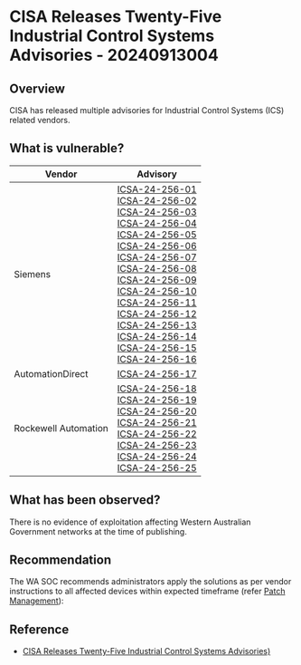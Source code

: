 # CISA Releases Twenty-Five Industrial Control Systems Advisories - 20240913004

## Overview

CISA has released multiple advisories for Industrial Control Systems (ICS) related vendors.

## What is vulnerable?

| Vendor               | Advisory                                                                                                                                                                                                                                                                                                                                                                                                                                                                                                                                                                                                                                                                                                                                                                                                                                                                                                                                                                                                                                                                                                                                                                                                                                                                                                                                                                                                                              |
| -------------------- | ------------------------------------------------------------------------------------------------------------------------------------------------------------------------------------------------------------------------------------------------------------------------------------------------------------------------------------------------------------------------------------------------------------------------------------------------------------------------------------------------------------------------------------------------------------------------------------------------------------------------------------------------------------------------------------------------------------------------------------------------------------------------------------------------------------------------------------------------------------------------------------------------------------------------------------------------------------------------------------------------------------------------------------------------------------------------------------------------------------------------------------------------------------------------------------------------------------------------------------------------------------------------------------------------------------------------------------------------------------------------------------------------------------------------------------- |
| Siemens              | [ICSA-24-256-01](https://www.cisa.gov/news-events/ics-advisories/icsa-24-256-01) <br> [ICSA-24-256-02](https://www.cisa.gov/news-events/ics-advisories/icsa-24-256-02) <br>[ICSA-24-256-03](https://www.cisa.gov/news-events/ics-advisories/icsa-24-256-03) <br> [ICSA-24-256-04](https://www.cisa.gov/news-events/ics-advisories/icsa-24-256-04) <br>  [ICSA-24-256-05](https://www.cisa.gov/news-events/ics-advisories/icsa-24-256-05) <br>  [ICSA-24-256-06](https://www.cisa.gov/news-events/ics-advisories/icsa-24-256-06) <br>  [ICSA-24-256-07](https://www.cisa.gov/news-events/ics-advisories/icsa-24-256-07) <br>  [ICSA-24-256-08](https://www.cisa.gov/news-events/ics-advisories/icsa-24-256-08) <br>  [ICSA-24-256-09](https://www.cisa.gov/news-events/ics-advisories/icsa-24-256-09) <br>  [ICSA-24-256-10](https://www.cisa.gov/news-events/ics-advisories/icsa-24-256-10) <br>  [ICSA-24-256-11](https://www.cisa.gov/news-events/ics-advisories/icsa-24-256-11) <br>  [ICSA-24-256-12](https://www.cisa.gov/news-events/ics-advisories/icsa-24-256-12) <br>  [ICSA-24-256-13](https://www.cisa.gov/news-events/ics-advisories/icsa-24-256-13) <br>  [ICSA-24-256-14](https://www.cisa.gov/news-events/ics-advisories/icsa-24-256-14) <br>  [ICSA-24-256-15](https://www.cisa.gov/news-events/ics-advisories/icsa-24-256-15) <br>  [ICSA-24-256-16](https://www.cisa.gov/news-events/ics-advisories/icsa-24-256-16) |
| AutomationDirect     | [ICSA-24-256-17](https://www.cisa.gov/news-events/ics-advisories/icsa-24-256-17)                                                                                                                                                                                                                                                                                                                                                                                                                                                                                                                                                                                                                                                                                                                                                                                                                                                                                                                                                                                                                                                                                                                                                                                                                                                                                                                                                      |
| Rockewell Automation | [ICSA-24-256-18](https://www.cisa.gov/news-events/ics-advisories/icsa-24-256-18) <br> [ICSA-24-256-19](https://www.cisa.gov/news-events/ics-advisories/icsa-24-256-19) <br>[ICSA-24-256-20](https://www.cisa.gov/news-events/ics-advisories/icsa-24-256-20) <br>  [ICSA-24-256-21](https://www.cisa.gov/news-events/ics-advisories/icsa-24-256-21) <br>  [ICSA-24-256-22](https://www.cisa.gov/news-events/ics-advisories/icsa-24-256-22) <br>  [ICSA-24-256-23](https://www.cisa.gov/news-events/ics-advisories/icsa-24-256-23) <br>  [ICSA-24-256-24](https://www.cisa.gov/news-events/ics-advisories/icsa-24-256-24) <br>  [ICSA-24-256-25](https://www.cisa.gov/news-events/ics-advisories/icsa-24-256-25)                                                                                                                                                                                                                                                                                                                                                                                                                                                                                                                                                                                                                                                                                                                        |

## What has been observed?

There is no evidence of exploitation affecting Western Australian Government networks at the time of publishing.

## Recommendation

The WA SOC recommends administrators apply the solutions as per vendor instructions to all affected devices within expected timeframe (refer [Patch Management](../guidelines/patch-management.md)):

## Reference

- [CISA Releases Twenty-Five Industrial Control Systems Advisories)](https://www.cisa.gov/news-events/alerts/2024/09/12/cisa-releases-twenty-five-industrial-control-systems-advisories)
